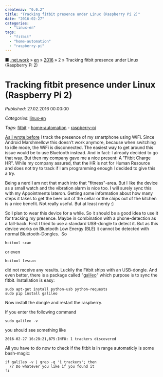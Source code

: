 ```yaml
---
createnav: "0.0.2"
title: "Tracking fitbit presence under Linux (Raspberry Pi 2)"
date: "2016-02-27"
categories: 
  - "linux-en"
tags: 
  - "fitbit"
  - "home-automation"
  - "raspberry-pi"
---
```

■ [.net.work](/) » [en](/en) » [2016](/en#2016)  » 2 » Tracking fitbit presence under Linux (Raspberry Pi 2)

# Tracking fitbit presence under Linux (Raspberry Pi 2)
_Published:_ 27.02.2016 00:00:00

_Categories_: [linux-en](/en/categories#linux-en)

_Tags_: [fitbit](/en/tags#fitbit) - [home-automation](/en/tags#home-automation) - [raspberry-pi](/en/tags#raspberry-pi)


[As I wrote before](http://dotnet.work/2016/01/automate-your-synology-surveillancestation-with-some-simple-linux-commands/) I track the presence of my smartphone using WiFi. Since Android Marshmellow this doesn't work anymore, because when switching to idle mode, the WiFi is disconnected. The easiest way to get around this issue would be to use Bluetooth instead. And in fact: I already decided to go that way. But then my company gave me a nice present: A "Fitbit Charge HR". While my company assured, that the HR is not for Human Resource and does not try to track if I am programming enough I decided to give this a try.

Being a nerd I am not that much into that "fitness"-area. But I like the device as a small watch and the vibration alarm is nice too. I will surely sync this with my Appointments lateron. Getting some information about how many steps it takes to get the beer out of the cellar or the chips out of the kitchen is a nice benefit. Not really useful. But at least nerdy :)

So I plan to wear this device for a while. So it should be a good idea to use it for tracking my presence. Maybe in combination with a phone-detection as a fall-back. First I tried to use a standard USB-dongle to detect it. But as this device works on Bluetooth Low Energy (BLE) it cannot be detected with normal Bluetooth-Dongles.  So
```
hcitool scan
```

or even
```
hcitool lescan
```

did not receive any results. Luckily the Fitbit ships with an USB-dongle. And even better, there is a package called "[galileo](https://bitbucket.org/benallard/galileo)" which purpose is to sync the fitbit. Installation is easy:
```
sudo apt-get install python-usb python-requests
sudo pip install galileo
```

Now install the dongle and restart the raspberry.

If you enter the following command
```
sudo galileo -v
```

you should see something like

```
2016-02-27 16:28:21,875:INFO: 1 trackers discovered
```

All you have to do now to check if the fitbit is in range automaticly is some bash-magic:

```
if galileo -v | grep -q '1 trackers'; then
  // Do whatever you like if you found it
fi
```
